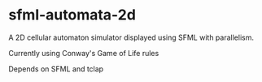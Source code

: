 # sfml-automata-2d
A 2D cellular automaton simulator displayed using SFML with parallelism.

Currently using Conway's Game of Life rules

Depends on SFML and tclap